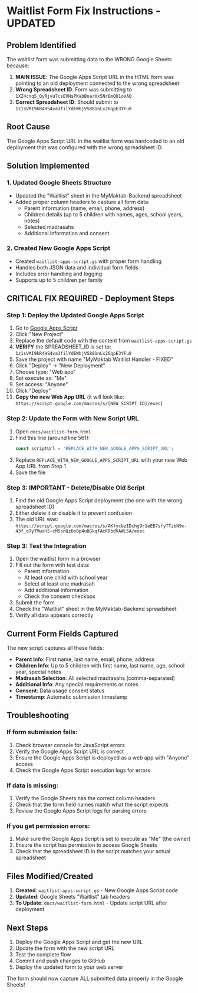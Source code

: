 # Waitlist Form Fix Instructions - UPDATED

## Problem Identified
The waitlist form was submitting data to the WRONG Google Sheets because:
1. **MAIN ISSUE**: The Google Apps Script URL in the HTML form was pointing to an old deployment connected to the wrong spreadsheet
2. **Wrong Spreadsheet ID**: Form was submitting to `1XZ4cnq5_QyRjvu7csEVHsPKabBnarXx5NrEmQU1oVAQ` 
3. **Correct Spreadsheet ID**: Should submit to `1z1sVMI9kR4HS4va3filYdEWbjVS881nLx26qpE3YFu8`

## Root Cause
The Google Apps Script URL in the waitlist form was hardcoded to an old deployment that was configured with the wrong spreadsheet ID.

## Solution Implemented

### 1. Updated Google Sheets Structure
- Updated the "Waitlist" sheet in the MyMaktab-Backend spreadsheet
- Added proper column headers to capture all form data:
  - Parent information (name, email, phone, address)
  - Children details (up to 5 children with names, ages, school years, notes)
  - Selected madrasahs
  - Additional information and consent

### 2. Created New Google Apps Script
- Created `waitlist-apps-script.gs` with proper form handling
- Handles both JSON data and individual form fields
- Includes error handling and logging
- Supports up to 5 children per family

## CRITICAL FIX REQUIRED - Deployment Steps

### Step 1: Deploy the Updated Google Apps Script

1. Go to [Google Apps Script](https://script.google.com/)
2. Click "New Project"
3. Replace the default code with the content from `waitlist-apps-script.gs`
4. **VERIFY** the SPREADSHEET_ID is set to: `1z1sVMI9kR4HS4va3filYdEWbjVS881nLx26qpE3YFu8`
5. Save the project with name "MyMaktab Waitlist Handler - FIXED"
6. Click "Deploy" → "New Deployment"
7. Choose type: "Web app"
8. Set execute as: "Me"
9. Set access: "Anyone"
10. Click "Deploy"
11. **Copy the new Web App URL** (it will look like: `https://script.google.com/macros/s/[NEW_SCRIPT_ID]/exec`)

### Step 2: Update the Form with New Script URL

1. Open `docs/waitlist-form.html`
2. Find this line (around line 561):
   ```javascript
   const scriptUrl = 'REPLACE_WITH_NEW_GOOGLE_APPS_SCRIPT_URL';
   ```
3. Replace `REPLACE_WITH_NEW_GOOGLE_APPS_SCRIPT_URL` with your new Web App URL from Step 1
4. Save the file

### Step 3: IMPORTANT - Delete/Disable Old Script
1. Find the old Google Apps Script deployment (the one with the wrong spreadsheet ID)
2. Either delete it or disable it to prevent confusion
3. The old URL was: `https://script.google.com/macros/s/AKfycbzIDchg9r1eEB7sfyTTzbN9x-43f_o7y7MwzH5-cM5snQzDs0p4uBGkqfAcKRbdVAWL5A/exec`

### Step 3: Test the Integration

1. Open the waitlist form in a browser
2. Fill out the form with test data:
   - Parent information
   - At least one child with school year
   - Select at least one madrasah
   - Add additional information
   - Check the consent checkbox
3. Submit the form
4. Check the "Waitlist" sheet in the MyMaktab-Backend spreadsheet
5. Verify all data appears correctly

## Current Form Fields Captured

The new script captures all these fields:
- **Parent Info**: First name, last name, email, phone, address
- **Children Info**: Up to 5 children with first name, last name, age, school year, special notes
- **Madrasah Selection**: All selected madrasahs (comma-separated)
- **Additional Info**: Any special requirements or notes
- **Consent**: Data usage consent status
- **Timestamp**: Automatic submission timestamp

## Troubleshooting

### If form submission fails:
1. Check browser console for JavaScript errors
2. Verify the Google Apps Script URL is correct
3. Ensure the Google Apps Script is deployed as a web app with "Anyone" access
4. Check the Google Apps Script execution logs for errors

### If data is missing:
1. Verify the Google Sheets has the correct column headers
2. Check that the form field names match what the script expects
3. Review the Google Apps Script logs for parsing errors

### If you get permission errors:
1. Make sure the Google Apps Script is set to execute as "Me" (the owner)
2. Ensure the script has permission to access Google Sheets
3. Check that the spreadsheet ID in the script matches your actual spreadsheet

## Files Modified/Created

1. **Created**: `waitlist-apps-script.gs` - New Google Apps Script code
2. **Updated**: Google Sheets "Waitlist" tab headers
3. **To Update**: `docs/waitlist-form.html` - Update script URL after deployment

## Next Steps

1. Deploy the Google Apps Script and get the new URL
2. Update the form with the new script URL
3. Test the complete flow
4. Commit and push changes to GitHub
5. Deploy the updated form to your web server

The form should now capture ALL submitted data properly in the Google Sheets!
